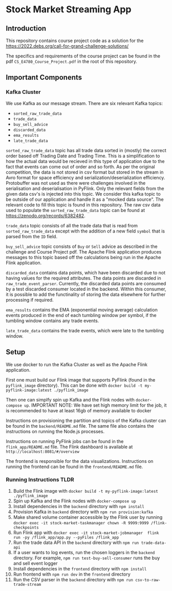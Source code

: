 # Stock Market Streaming App

## Introduction

This repository contains course project code as a solution for the
https://2022.debs.org/call-for-grand-challenge-solutions/

The specifics and requirements of the course project can be found in the pdf
`CS_E4780_Course_Project.pdf` in the root of this repository.

## Important Components

### Kafka Cluster

We use Kafka as our message stream. There are six relevant Kafka topics:

- `sorted_raw_trade_data`
- `trade_data`
- `buy_sell_advice`
- `discarded_data`
- `ema_results`
- `late_trade_data`

`sorted_raw_trade_data` topic has all trade data sorted in (mostly) the correct order based off Trading Date and Trading Time.
This is a simplification to how the actual data would be recieved in this type of application due to the fact
that events can come out of order and so forth. As per the original competition, the data is not stored in csv format but stored in the stream
in Avro format for space efficiency and serialization/deserialization efficiency. Protobuffer was not used as there were challenges involved in the
serialisation and deserialisation in PyFlink.
Only the relevant fields from the given data csv's is injected into this topic. We consider this kafka topic to be outside of our application and handle it
as a "mocked data source". The relevant code to fill this topic is found in this repository. The raw csv data used to populate the `sorted_raw_trade_data` topic can be found at https://zenodo.org/records/6382482.

`trade_data` topic consists of all the trade data that is read from `sorted_raw_trade_data` except with the addition of a new field `symbol` that is parsed from the `ID` field.

`buy_sell_advice` topic consists of `Buy` or `Sell` advice as described in the challenge and Course Project pdf. The Apache Flink application produces messages to this topic based off the calculations being run in the Apache Flink application.

`discarded_data` contains data points, which have been discarded due to not having values for the required attributes. The data points are discarded in `raw_trade_event_parser`. Currently, the discarded data points are consumed by a test discarded consumer located in the backend. Within this consumer, it is possible to add the functinality of storing the data elsewhere for further processing if required.

`ema_results` contains the EMA (exponential moving average) calculation events produced in the end of each tumbling window per symbol, if the tumbling window
contains any trade events.

`late_trade_data` contains the trade events, which were late to the tumbling window.

## Setup

We use docker to run the Kafka Cluster as well as the Apache Flink application. 

First one must build our Flink image that supports PyFlink (found in the `pyflink_image` directory).
This can be done with
`docker build -t my-pyflink-image:latest ./pyflink_image`

Then one can simplfy spin up Kafka and the Flink nodes with `docker-compose up`.
IMPORTANT NOTE: We have set high memory limit for the job, it is recommended to have at least 16gb of memory
available to docker

Instructions on provisioning the partition and topics of the Kafka cluster can be found in the `backend/README.md` file.
The same file also contains the instructions on running the Node.js processes.

Instructions on running PyFlink jobs can be found in the `flink_app/README.md` file.
The Flink dashboard is available at `http://localhost:8081/#/overview`

The frontend is responsible for the data visualizations. Instructions on running the frontend can be found in the `frontend/README.md` file.


### Running Instructions TLDR

1. Build the Flink image with `docker build -t my-pyflink-image:latest ./pyflink_image`
2. Spin up Kafka and the Flink nodes with `docker-compose up`
3. Install dependencies in the `backend` directory with `npm install`
4. Provision Kafka in `backend` directory with `npm run provision:kafka`
5. Make shared volume container accessible by the Flink user by running `docker exec -it stock-market-taskmanager chown -R 9999:9999 /flink-checkpoints`
6. Run Flink app with `docker exec -it stock-market-jobmanager  flink run -py /flink_app/app.py --pyFiles /flink_app`
7. Run the trade data API in the `backend` directory with `npm run trade-data-api`
8. If a user wants to log events, run the chosen loggers in the `backend` directory. For example, `npm run test-buy-sell-consumer` runs the buy and sell event logger
9. Install dependencies in the `frontend` directory with `npm install`
10. Run frontend with `npm run dev` in the `frontend` directory
11. Run the CSV parser in the `backend` directory with `npm run csv-to-raw-trade-stream`
